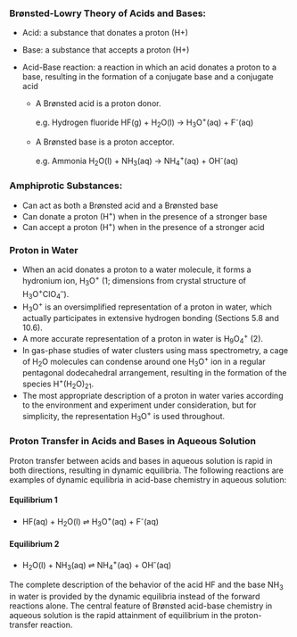 ### Brønsted-Lowry Theory of Acids and Bases:

-   Acid: a substance that donates a proton (H+)
-   Base: a substance that accepts a proton (H+)
-   Acid-Base reaction: a reaction in which an acid donates a proton to a base, resulting in the formation of a conjugate base and a conjugate acid

	 - A Brønsted acid is a proton donor. 
		 
		 e.g. Hydrogen fluoride
		 HF(g) + H<sub>2</sub>O(l) → H<sub>3</sub>O<sup>+</sup>(aq) + F<sup>-</sup>(aq)
		 
	 - A Brønsted base is a proton acceptor.
	   
	   e.g. Ammonia
	   H<sub>2</sub>O(l) + NH<sub>3</sub>(aq) → NH<sub>4</sub><sup>+</sup>(aq) + OH<sup>-</sup>(aq)

### Amphiprotic Substances:

-   Can act as both a Brønsted acid and a Brønsted base
-   Can donate a proton (H<sup>+</sup>) when in the presence of a stronger base
-   Can accept a proton (H<sup>+</sup>) when in the presence of a stronger acid

### Proton in Water

-   When an acid donates a proton to a water molecule, it forms a hydronium ion, H<sub>3</sub>O<sup>+</sup> (1; dimensions from crystal structure of H<sub>3</sub>O<sup>+</sup>ClO<sub>4</sub><sup>–</sup>).
-   H<sub>3</sub>O<sup>+</sup> is an oversimplified representation of a proton in water, which actually participates in extensive hydrogen bonding (Sections 5.8 and 10.6).
-   A more accurate representation of a proton in water is H<sub>9</sub>O<sub>4</sub><sup>+</sup> (2).
-   In gas-phase studies of water clusters using mass spectrometry, a cage of H<sub>2</sub>O molecules can condense around one H<sub>3</sub>O<sup>+</sup> ion in a regular pentagonal dodecahedral arrangement, resulting in the formation of the species H<sup>+</sup>(H<sub>2</sub>O)<sub>21</sub>.
-   The most appropriate description of a proton in water varies according to the environment and experiment under consideration, but for simplicity, the representation H<sub>3</sub>O<sup>+</sup> is used throughout.

### Proton Transfer in Acids and Bases in Aqueous Solution

Proton transfer between acids and bases in aqueous solution is rapid in both directions, resulting in dynamic equilibria. The following reactions are examples of dynamic equilibria in acid-base chemistry in aqueous solution:

#### Equilibrium 1

-   HF(aq) + H<sub>2</sub>O(l) ⇌ H<sub>3</sub>O<sup>+</sup>(aq) + F<sup>-</sup>(aq)

#### Equilibrium 2

-   H<sub>2</sub>O(l) + NH<sub>3</sub>(aq) ⇌ NH<sub>4</sub><sup>+</sup>(aq) + OH<sup>-</sup>(aq)

The complete description of the behavior of the acid HF and the base NH<sub>3</sub> in water is provided by the dynamic equilibria instead of the forward reactions alone. The central feature of Brønsted acid-base chemistry in aqueous solution is the rapid attainment of equilibrium in the proton-transfer reaction.


